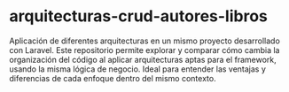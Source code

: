 # arquitecturas-crud-autores-libros
Aplicación de diferentes arquitecturas en un mismo proyecto desarrollado con Laravel. Este repositorio permite explorar y comparar cómo cambia la organización del código al aplicar arquitecturas aptas para el framework, usando la misma lógica de negocio. Ideal para entender las ventajas y diferencias de cada enfoque dentro del mismo contexto.
